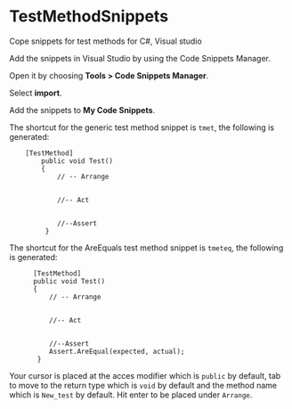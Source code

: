 # TestMethodSnippets
Cope snippets for test methods for C#, Visual studio

Add the snippets in Visual Studio by using the Code Snippets Manager. 

Open it by choosing **Tools > Code Snippets Manager**. 

Select **import**. 

Add the snippets to **My Code Snippets**.

The shortcut for the generic test method snippet is `tmet`, the following is generated:
```CSharp
	[TestMethod]
        public void Test()
        {
            // -- Arrange


            //-- Act


            //--Assert
         }
  ```
  The shortcut for the AreEquals test method snippet is `tmeteq`, the following is generated:
  
  ```CSharp
	    [TestMethod]
        public void Test()
        {
            // -- Arrange


            //-- Act


            //--Assert
	        Assert.AreEqual(expected, actual);
         }
  ```
  
  Your cursor is placed at the acces modifier which is `public` by default, tab to move to the return type which is `void` by default and the method name which is `New_test` by default. Hit enter to be placed under `Arrange`.
